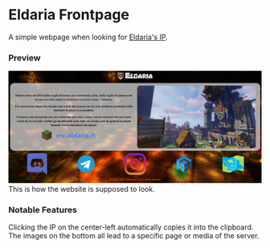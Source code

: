# Eldaria Frontpage
A simple webpage when looking for [Eldaria's IP](mc.eldaria.it).

### Preview
![Preview Image](preview.PNG)
This is how the website is supposed to look.
### Notable Features
Clicking the IP on the center-left automatically copies it into the clipboard.
The images on the bottom all lead to a specific page or media of the server.

